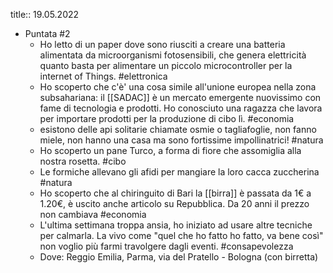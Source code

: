title:: 19.05.2022

- Puntata #2
	- Ho letto di un paper dove sono riusciti a creare una batteria alimentata da microorganismi fotosensibili, che genera elettricità quanto basta per alimentare un piccolo microcontroller per la internet of Things. #elettronica
	- Ho scoperto che c'è' una cosa simile all'unione europea nella zona subsahariana: il [[SADAC]] è un mercato emergente nuovissimo con fame di tecnologia e prodotti. Ho conosciuto una ragazza che lavora per importare prodotti per la produzione di cibo lì. #economia
	- esistono delle api solitarie chiamate  osmie o tagliafoglie, non fanno miele, non hanno una casa ma sono fortissime impollinatrici! #natura
	- Ho scoperto un pane Turco, a forma di fiore che assomiglia alla nostra rosetta. #cibo
	- Le formiche allevano gli afidi per mangiare la loro cacca zuccherina #natura
	- Ho scoperto che al chiringuito di Bari la [[birra]] è passata da 1€ a 1.20€, è uscito anche articolo su Repubblica. Da 20 anni il prezzo non cambiava #economia
	- L'ultima settimana troppa ansia, ho iniziato ad usare altre tecniche per calmarla. La vivo come "quel che ho fatto ho fatto, va bene così" non voglio più farmi travolgere dagli eventi. #consapevolezza
	- Dove: Reggio Emilia, Parma, via del Pratello - Bologna (con birretta)